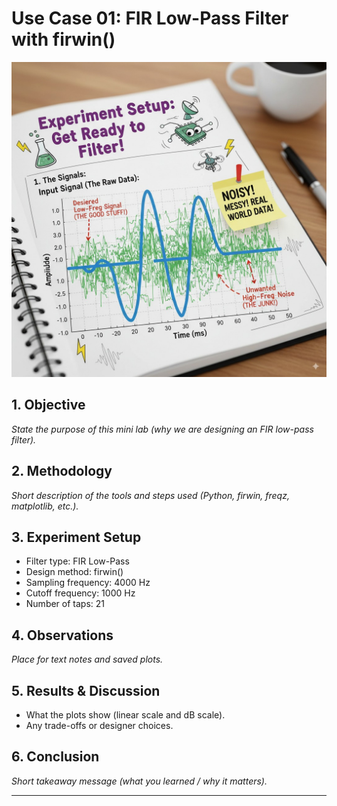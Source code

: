 # Use Case 01: FIR Low-Pass Filter with firwin()
![alt text](<Generated Image September 04, 2025 - 11_55PM.jpeg>)
## 1. Objective
_State the purpose of this mini lab (why we are designing an FIR low-pass filter)._

## 2. Methodology
_Short description of the tools and steps used (Python, firwin, freqz, matplotlib, etc.)._

## 3. Experiment Setup
- Filter type: FIR Low-Pass  
- Design method: firwin()  
- Sampling frequency: 4000 Hz  
- Cutoff frequency: 1000 Hz  
- Number of taps: 21  

## 4. Observations
_Place for text notes and saved plots._

## 5. Results & Discussion
- What the plots show (linear scale and dB scale).  
- Any trade-offs or designer choices.  

## 6. Conclusion
_Short takeaway message (what you learned / why it matters)._

---
